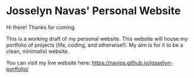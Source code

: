 # Josselyn Navas' Personal Website
Hi there! Thanks for coming. 

This is a working draft of my personal website. This website will house my portfolio of projects (life, coding, and otherwise!). 
My aim is for it to be a clean, minimalist website. 

You can visit my live website here:  https://navjos.github.io/josselyn-portfolio/
